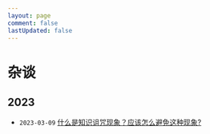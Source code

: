 ```yaml
---
layout: page
comment: false
lastUpdated: false
---
```


<style scoped>
.center-box {
  width: 100%;
  max-width: 768px;
  margin: 0 auto;
}
</style>

<div class="center-box">

# 杂谈

## 2023

- `2023-03-09` [什么是知识诅咒现象？应该怎么避免这种现象?](/tittle-tattle/2023/2023-03-09.md)

</div>
